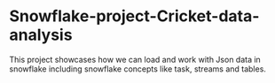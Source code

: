 # Snowflake-project-Cricket-data-analysis

This project showcases how we can load and work with Json data in snowflake including snowflake concepts like task, streams and tables.
